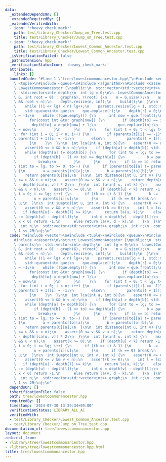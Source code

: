 ```yaml
---
data:
  _extendedDependsOn: []
  _extendedRequiredBy: []
  _extendedVerifiedWith:
  - icon: ':heavy_check_mark:'
    path: test/Library_Checker/Jump_on_Tree.test.cpp
    title: test/Library_Checker/Jump_on_Tree.test.cpp
  - icon: ':heavy_check_mark:'
    path: test/Library_Checker/Lowest_Common_Ancestor.test.cpp
    title: test/Library_Checker/Lowest_Common_Ancestor.test.cpp
  _isVerificationFailed: false
  _pathExtension: hpp
  _verificationStatusIcon: ':heavy_check_mark:'
  attributes:
    links: []
  bundledCode: "#line 1 \"tree/lowestcommonancestor.hpp\"\n#include <vector>\n#include\
    \ <tuple>\n#include <queue>\n#include <algorithm>\n#include <cassert>\n\nstruct\
    \ LowestCommonAncestor {\npublic:\n  std::vector<std::vector<int>> parents;\n\
    \  std::vector<int> depth;\n  int lg = 0;\n\n  LowestCommonAncestor(std::vector<std::vector<int>>\
    \ G, int root = 0) : graph(G), r(root) {\n    n = G.size();\n    assert(0 <= root\
    \ && root < n);\n    depth.resize(n, inf);\n    build();\n  }\n\n  void build(){\n\
    \    while ((1 << lg) < n) lg++;\n    parents.resize(lg + 1, std::vector<int>(n));\n\
    \    std::queue<int> que;\n    que.emplace(r);\n    depth[r] = 0;\n    parents[0][r]\
    \ = -1;\n    while (!que.empty()) {\n      int now = que.front();\n      que.pop();\n\
    \      for(const int &to: graph[now]) {\n        if (depth[to] == inf) {\n   \
    \       depth[to] = depth[now] + 1;\n          que.emplace(to);\n          parents[0][to]\
    \ = now;\n        }\n      }\n    }\n    for (int t = 0; t < lg; t++) {\n    \
    \  for (int i = 0; i < n; i++) {\n        if (parents[t][i] == -1)\n         \
    \ parents[t + 1][i] = -1;\n        else\n          parents[t + 1][i] = parents[t][parents[t][i]];\n\
    \      }\n    }\n  }\n\n  int lca(int a, int b){\n    assert(0 <= a && a < n);\n\
    \    assert(0 <= b && b < n);\n\n    if (depth[a] > depth[b]) std::swap(a, b);\n\
    \    while (depth[a] != depth[b]) {\n      for (int to = lg; to >= 0; to--) {\n\
    \        if (depth[b] - (1 << to) >= depth[a]) {\n          b = parents[to][b];\n\
    \          break;\n        }\n      }\n    }\n    if (a == b) return a;\n    for\
    \ (int to = lg; to >= 0; to--) {\n      if (parents[to][a] != parents[to][b])\
    \ {\n        a = parents[to][a];\n        b = parents[to][b];\n      }\n    }\n\
    \    return parents[0][a];\n  }\n\n  int distance(int u, int v) {\n    assert(0\
    \ <= u && u < n);\n    assert(0 <= v && v < n);\n    return depth[u] + depth[v]\
    \ - depth[lca(u, v)] * 2;\n  }\n\n  int la(int u, int k) {\n    assert(0 <= u\
    \ && u < n);\n    assert(k >= 0);\n    if (depth[u] < k) return -1;\n    for (int\
    \ i = 0; i <= lg; i++) {\n      if ((k >> i) & 1) {\n        k -= (1 << i);\n\
    \        u = parents[i][u];\n      }\n      if (k == 0) break;\n    }\n    return\
    \ u;\n  }\n\n  int jumpto(int u, int v, int k) {\n    assert(0 <= u && u < n);\n\
    \    assert(0 <= v && v < n);\n    assert(k >= 0);\n    int l = lca(u, v);\n \
    \   if (depth[u] - depth[l] >= k)\n      return la(u, k);\n    else {\n      k\
    \ -= (depth[u] - depth[l]);\n      int d = depth[v] - depth[l];\n      if (d -\
    \ k < 0) return -1;\n      else return la(v, d - k);\n    }\n  }\n\nprivate:\n\
    \  int n;\n  std::vector<std::vector<int>> graph;\n  int r;\n  const int inf =\
    \ 1 << 29;\n};\n"
  code: "#include <vector>\n#include <tuple>\n#include <queue>\n#include <algorithm>\n\
    #include <cassert>\n\nstruct LowestCommonAncestor {\npublic:\n  std::vector<std::vector<int>>\
    \ parents;\n  std::vector<int> depth;\n  int lg = 0;\n\n  LowestCommonAncestor(std::vector<std::vector<int>>\
    \ G, int root = 0) : graph(G), r(root) {\n    n = G.size();\n    assert(0 <= root\
    \ && root < n);\n    depth.resize(n, inf);\n    build();\n  }\n\n  void build(){\n\
    \    while ((1 << lg) < n) lg++;\n    parents.resize(lg + 1, std::vector<int>(n));\n\
    \    std::queue<int> que;\n    que.emplace(r);\n    depth[r] = 0;\n    parents[0][r]\
    \ = -1;\n    while (!que.empty()) {\n      int now = que.front();\n      que.pop();\n\
    \      for(const int &to: graph[now]) {\n        if (depth[to] == inf) {\n   \
    \       depth[to] = depth[now] + 1;\n          que.emplace(to);\n          parents[0][to]\
    \ = now;\n        }\n      }\n    }\n    for (int t = 0; t < lg; t++) {\n    \
    \  for (int i = 0; i < n; i++) {\n        if (parents[t][i] == -1)\n         \
    \ parents[t + 1][i] = -1;\n        else\n          parents[t + 1][i] = parents[t][parents[t][i]];\n\
    \      }\n    }\n  }\n\n  int lca(int a, int b){\n    assert(0 <= a && a < n);\n\
    \    assert(0 <= b && b < n);\n\n    if (depth[a] > depth[b]) std::swap(a, b);\n\
    \    while (depth[a] != depth[b]) {\n      for (int to = lg; to >= 0; to--) {\n\
    \        if (depth[b] - (1 << to) >= depth[a]) {\n          b = parents[to][b];\n\
    \          break;\n        }\n      }\n    }\n    if (a == b) return a;\n    for\
    \ (int to = lg; to >= 0; to--) {\n      if (parents[to][a] != parents[to][b])\
    \ {\n        a = parents[to][a];\n        b = parents[to][b];\n      }\n    }\n\
    \    return parents[0][a];\n  }\n\n  int distance(int u, int v) {\n    assert(0\
    \ <= u && u < n);\n    assert(0 <= v && v < n);\n    return depth[u] + depth[v]\
    \ - depth[lca(u, v)] * 2;\n  }\n\n  int la(int u, int k) {\n    assert(0 <= u\
    \ && u < n);\n    assert(k >= 0);\n    if (depth[u] < k) return -1;\n    for (int\
    \ i = 0; i <= lg; i++) {\n      if ((k >> i) & 1) {\n        k -= (1 << i);\n\
    \        u = parents[i][u];\n      }\n      if (k == 0) break;\n    }\n    return\
    \ u;\n  }\n\n  int jumpto(int u, int v, int k) {\n    assert(0 <= u && u < n);\n\
    \    assert(0 <= v && v < n);\n    assert(k >= 0);\n    int l = lca(u, v);\n \
    \   if (depth[u] - depth[l] >= k)\n      return la(u, k);\n    else {\n      k\
    \ -= (depth[u] - depth[l]);\n      int d = depth[v] - depth[l];\n      if (d -\
    \ k < 0) return -1;\n      else return la(v, d - k);\n    }\n  }\n\nprivate:\n\
    \  int n;\n  std::vector<std::vector<int>> graph;\n  int r;\n  const int inf =\
    \ 1 << 29;\n};\n"
  dependsOn: []
  isVerificationFile: false
  path: tree/lowestcommonancestor.hpp
  requiredBy: []
  timestamp: '2024-07-30 13:39:34+09:00'
  verificationStatus: LIBRARY_ALL_AC
  verifiedWith:
  - test/Library_Checker/Lowest_Common_Ancestor.test.cpp
  - test/Library_Checker/Jump_on_Tree.test.cpp
documentation_of: tree/lowestcommonancestor.hpp
layout: document
redirect_from:
- /library/tree/lowestcommonancestor.hpp
- /library/tree/lowestcommonancestor.hpp.html
title: tree/lowestcommonancestor.hpp
---
```

